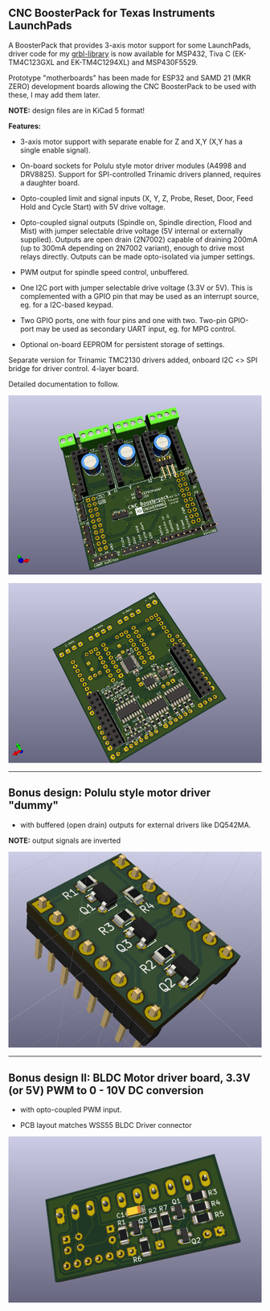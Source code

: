 ## CNC BoosterPack for Texas Instruments LaunchPads

A BoosterPack that provides 3-axis motor support for some LaunchPads, driver code for my [grbl-library](https://github.com/terjeio/grblHAL) is now available for MSP432, Tiva C (EK-TM4C123GXL and EK-TM4C1294XL) and MSP430F5529.

Prototype "motherboards" has been made for ESP32 and SAMD 21 (MKR ZERO) development boards allowing the CNC BoosterPack to be used with these, I may add them later.

**NOTE:** design files are in KiCad 5 format!

**Features:**

* 3-axis motor support with separate enable for Z and X,Y (X,Y has a single enable signal).

* On-board sockets for Polulu style motor driver modules (A4998 and DRV8825). Support for SPI-controlled Trinamic drivers planned, requires a daughter board.

* Opto-coupled limit and signal inputs (X, Y, Z, Probe, Reset, Door, Feed Hold and Cycle Start) with 5V drive voltage.

* Opto-coupled signal outputs (Spindle on, Spindle direction, Flood and Mist) with jumper selectable drive voltage (5V internal or externally supplied). Outputs are open drain (2N7002) capable of draining 200mA (up to 300mA depending on 2N7002 variant), enough to drive most relays directly. Outputs can be made opto-isolated via jumper settings.

* PWM output for spindle speed control, unbuffered.

* One I2C port with jumper selectable drive voltage (3.3V or 5V). This is complemented with a GPIO pin that may be used as an interrupt source, eg. for a I2C-based keypad.

* Two GPIO ports, one with four pins and one with two. Two-pin GPIO-port may be used as secondary UART input, eg. for MPG control.

* Optional on-board EEPROM for persistent storage of settings.

Separate version for Trinamic TMC2130 drivers added, onboard I2C <> SPI bridge for driver control. 4-layer board.

Detailed documentation to follow.

![PCB Top](media/pcb-top.png)

![PCB Top](media/pcb-bottom.png)

---

## Bonus design: Polulu style motor driver "dummy"

* with buffered (open drain) outputs for external drivers like DQ542MA.

**NOTE:** output signals are inverted

![Dummy PCB](media/Motor-driver-dummy.png)

---

## Bonus design II: BLDC Motor driver board, 3.3V (or 5V) PWM to 0 - 10V DC conversion

* with opto-coupled PWM input.

* PCB layout matches WSS55 BLDC Driver connector

![BLDC Motor Driver PCB](media/WSS55-BLDC-Driver.png)

